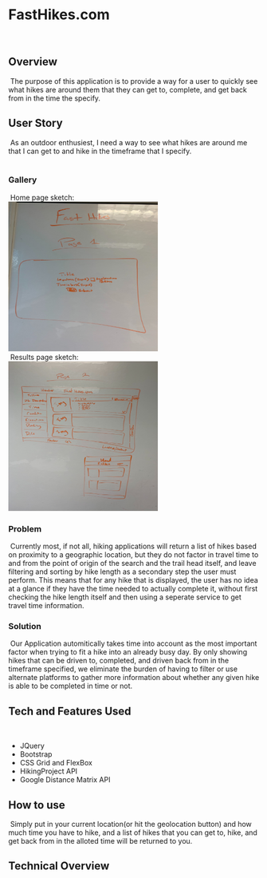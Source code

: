 # FastHikes.com
​
## Overview
​
The purpose of this application is to provide a way for a user to quickly see what hikes are around them that they can get to, complete, and get back from in the time the specify.
​
## User Story
​
As an outdoor enthusiest, I need a way to see what hikes are around me that I can get to and hike in the timeframe that I specify.  
​
### Gallery
​
Home page sketch:<br>
<img src="assets/images/homePageSketch.jpg" alt="home sketch" title="Home page sketch" width="300" height="300" /> <br>
​
Results page sketch:<br>
<img src="assets/images/resultsPageSketch.jpg" alt="results sketch" title="Results page sketch" width="300" height="300" />
​
### Problem
​
Currently most, if not all, hiking applications will return a list of hikes based on proximity to a geographic location, but they do not factor in travel time to and from the point of origin of the search and the trail head itself, and leave filtering and sorting by hike length as a secondary step the user must perform.  This means that for any hike that is displayed, the user has no idea at a glance if they have the time needed to actually complete it, without first checking the hike length itself and then using a seperate service to get travel time information.
​
### Solution
​
Our Application automitically takes time into account as the most important factor when trying to fit a hike into an already busy day.  By only showing hikes that can be driven to, completed, and driven back from in the timeframe specified, we eliminate the burden of having to filter or use alternate platforms to gather more information about whether any given hike is able to be completed in time or not.
​
## Tech and Features Used
​
* JQuery
* Bootstrap
* CSS Grid and FlexBox
* HikingProject API
* Google Distance Matrix API
​
## How to use
​
Simply put in your current location(or hit the geolocation button) and how much time you have to hike, and a list of hikes that you can get to, hike, and get back from in the alloted time will be returned to you.
​
## Technical Overview
​

​

